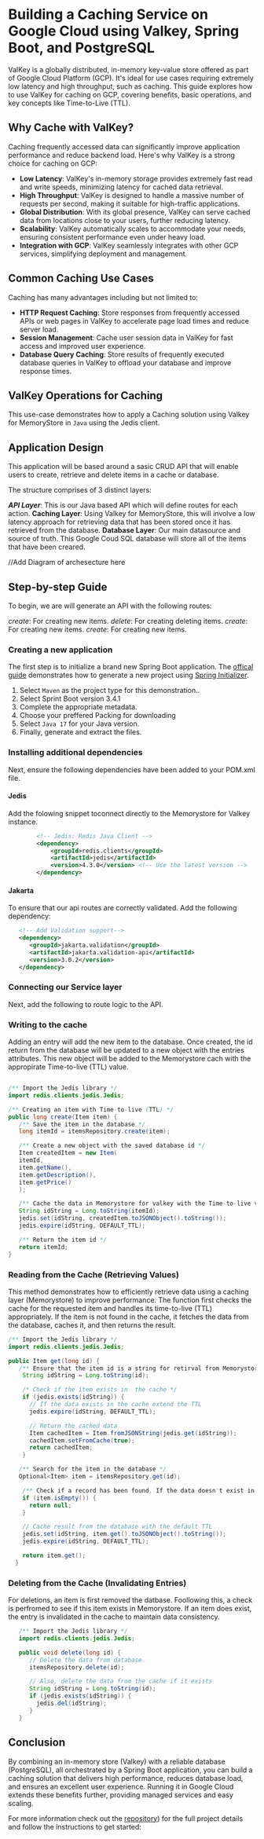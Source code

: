 # Building a Caching Service on Google Cloud using Valkey, Spring Boot, and PostgreSQL

ValKey is a globally distributed, in-memory key-value store offered as part of Google Cloud Platform (GCP). It's ideal for use cases requiring extremely low latency and high throughput, such as caching. This guide explores how to use ValKey for caching on GCP, covering benefits, basic operations, and key concepts like Time-to-Live (TTL).

## Why Cache with ValKey?

Caching frequently accessed data can significantly improve application performance and reduce backend load. Here's why ValKey is a strong choice for caching on GCP:

- **Low Latency**: ValKey's in-memory storage provides extremely fast read and write speeds, minimizing latency for cached data retrieval.
- **High Throughput**: ValKey is designed to handle a massive number of requests per second, making it suitable for high-traffic applications.
- **Global Distribution**: With its global presence, ValKey can serve cached data from locations close to your users, further reducing latency.
- **Scalability**: ValKey automatically scales to accommodate your needs, ensuring consistent performance even under heavy load.
- **Integration with GCP**: ValKey seamlessly integrates with other GCP services, simplifying deployment and management.

## Common Caching Use Cases

Caching has many advantages including but not limited to:

- **HTTP Request Caching**: Store responses from frequently accessed APIs or web pages in ValKey to accelerate page load times and reduce server load.
- **Session Management**: Cache user session data in ValKey for fast access and improved user experience.
- **Database Query Caching**: Store results of frequently executed database queries in ValKey to offload your database and improve response times.

## ValKey Operations for Caching

This use-case demonstrates how to apply a Caching solution using Valkey for MemoryStore in `Java` using the Jedis client.

## Application Design

This application will be based around a sasic CRUD API that will enable users to create, retrieve and delete items in a cache or database.

The structure comprises of 3 distinct layers:

**_API Layer_**: This is our Java based API which will define routes for each action.
**Caching Layer**: Using Valkey for MemoryStore, this will involve a low latency approach for retrieving data that has been stored once it has retrieved from the database.
**Database Layer**: Our main datasource and source of truth. This Google Coud SQL database will store all of the items that have been creared.

//Add Diagram of archesecture here

## Step-by-step Guide

To begin, we are will generate an API with the following routes:

_create_: For creating new items.
_delete_: For creating deleting items.
_create_: For creating new items.
_create_: For creating new items.

### Creating a new application

The first step is to initialize a brand new Spring Boot application. The [offical guide](https://spring.io/guides/gs/spring-boot) demonstrates how to generate a new project using [Spring Initializer](https://start.spring.io/).

1. Select `Maven` as the project type for this demonstration..
2. Select Sprint Boot version 3.4.1
3. Complete the appropriate metadata.
4. Choose your preffered Packing for downloading
5. Select `Java 17` for your Java version.
6. Finally, generate and extract the files.

### Installing additional dependencies

Next, ensure the following dependencies have been added to your POM.xml file.

#### Jedis

Add the folowing snippet toconnect directly to the Memorystore for Valkey instance.

```xml
        <!-- Jedis: Redis Java Client -->
        <dependency>
            <groupId>redis.clients</groupId>
            <artifactId>jedis</artifactId>
            <version>4.3.0</version> <!-- Use the latest version -->
        </dependency>
```

#### Jakarta

To ensure that our api routes are correctly validated. Add the following dependency:

```xml
   <!-- Add Validation support-->
   <dependency>
      <groupId>jakarta.validation</groupId>
      <artifactId>jakarta.validation-api</artifactId>
      <version>3.0.2</version>
   </dependency>
```

### Connecting our Service layer

Next, add the following to route logic to the API.

### Writing to the cache

Adding an entry will add the new item to the database. Once created, the id return from the database will be updated to a new object with the entries attributes. This new object will be added to the Memorystore cach with the appropirate Time-to-live (TTL) value.

```java

/** Import the Jedis library */
import redis.clients.jedis.Jedis;

/** Creating an item with Time-to-live (TTL) */
public long create(Item item) {
   /** Save the item in the database */
   long itemId = itemsRepository.create(item);

   /** Create a new object with the saved database id */
   Item createdItem = new Item(
   itemId,
   item.getName(),
   item.getDescription(),
   item.getPrice()
   );

   /** Cache the data in Memorystore for valkey with the Time-to-live value **/
   String idString = Long.toString(itemId);
   jedis.set(idString, createdItem.toJSONObject().toString());
   jedis.expire(idString, DEFAULT_TTL);

   /** Return the item id */
   return itemId;
}
```

### Reading from the Cache (Retrieving Values)

This method demonstrates how to efficiently retrieve data using a caching layer (Memorystore) to improve performance. The function first checks the cache for the requested item and handles its time-to-live (TTL) appropriately. If the item is not found in the cache, it fetches the data from the database, caches it, and then returns the result.

```java
/** Import the Jedis library */
import redis.clients.jedis.Jedis;

public Item get(long id) {
   /** Ensure that the item id is a string for retirval from Memorystore */
    String idString = Long.toString(id);

    /* Check if the item exists in  the cache */
    if (jedis.exists(idString)) {
      // If the data exists in the cache extend the TTL
      jedis.expire(idString, DEFAULT_TTL);

      // Return the cached data
      Item cachedItem = Item.fromJSONString(jedis.get(idString));
      cachedItem.setFromCache(true);
      return cachedItem;
    }

   /** Search for the item in the database */
   Optional<Item> item = itemsRepository.get(id);

    /** Check if a record has been found, If the data doesn't exist in the database, return null */
    if (item.isEmpty()) {
      return null;
    }

    // Cache result from the database with the default TTL
    jedis.set(idString, item.get().toJSONObject().toString());
    jedis.expire(idString, DEFAULT_TTL);

    return item.get();
  }
```

### Deleting from the Cache (Invalidating Entries)

For deletions, an item is first removed the datbase. Foollowing this, a check is perfromed to see if this item exists in Memorystore. If an item does exist, the entry is invalidated in the cache to maintain data consistency.

```java
   /** Import the Jedis library */
   import redis.clients.jedis.Jedis;

   public void delete(long id) {
      // Delete the data from database
      itemsRepository.delete(id);

      // Also, delete the data from the cache if it exists
      String idString = Long.toString(id);
      if (jedis.exists(idString)) {
        jedis.del(idString);
      }
   }
```

## Conclusion

By combining an in-memory store (Valkey) with a reliable database (PostgreSQL), all orchestrated by a Spring Boot application, you can build a caching solution that delivers high performance, reduces database load, and ensures an excellent user experience. Running it in Google Cloud extends these benefits further, providing managed services and easy scaling.

For more information check out the [repository](https://github.com/GoogleCloudPlatform/java-docs-samples/tree/main/memorystore/valkey/caching)) for the full project details and follow the instructions to get started:
